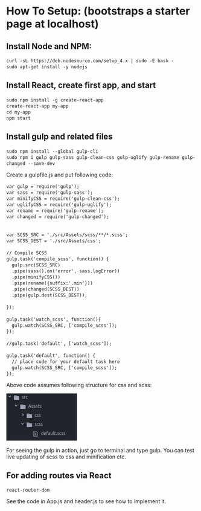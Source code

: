 # How To Setup: (bootstraps a starter page at localhost)

## Install Node and NPM:

```
curl -sL https://deb.nodesource.com/setup_4.x | sudo -E bash -
sudo apt-get install -y nodejs
```

## Install React, create first app, and start
```
sudo npm install -g create-react-app
create-react-app my-app
cd my-app
npm start
```

## Install gulp and related files 
```
sudo npm install --global gulp-cli
sudo npm i gulp gulp-sass gulp-clean-css gulp-uglify gulp-rename gulp-changed --save-dev
```
Create a gulpfile.js and put following code:
```
var gulp = require('gulp');
var sass = require('gulp-sass');
var minifyCSS = require('gulp-clean-css');
var uglifyCSS = require('gulp-uglify');
var rename = require('gulp-rename');
var changed = require('gulp-changed');


var SCSS_SRC = './src/Assets/scss/**/*.scss';
var SCSS_DEST = './src/Assets/css';

// Compile SCSS
gulp.task('compile_scss', function() {
  gulp.src(SCSS_SRC)
  .pipe(sass().on('error', sass.logError))
  .pipe(minifyCSS())
  .pipe(rename({suffix:'.min'}))
  .pipe(changed(SCSS_DEST))
  .pipe(gulp.dest(SCSS_DEST));

});

gulp.task('watch_scss', function(){
  gulp.watch(SCSS_SRC, ['compile_scss']);
});

//gulp.task('default', ['watch_scss']);

gulp.task('default', function() {
  // place code for your default task here
  gulp.watch(SCSS_SRC, ['compile_scss']);
});
```

Above code assumes following structure for css and scss:

![Alt text](/folder-structure.png?raw=true "Folder Structure for css and sass")


For seeing the gulp in action, just go to terminal and type gulp. You can test live updating of scss to css and minification etc.

## For adding routes via React
```
react-router-dom
```

See the code in App.js and header.js to see how to implement it.
